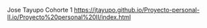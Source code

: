 Jose Tayupo Cohorte 1
https://jtayupo.github.io/Proyecto-personal-II.io/Proyecto%20personal%20II/index.html

